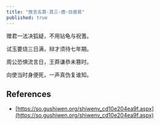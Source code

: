 ```yaml
---
title: "放言五首-其三-唐-白居易"
published: true
---
```


赠君一法决狐疑，不用钻龟与祝蓍。

试玉要烧三日满，辩才须待七年期。

周公恐惧流言日，王莽谦恭未篡时。

向使当时身便死，一声真伪复谁知。

## References

- [https://so.gushiwen.org/shiwenv_cd10e204ea9f.aspx](https://so.gushiwen.org/shiwenv_cd10e204ea9f.aspx)